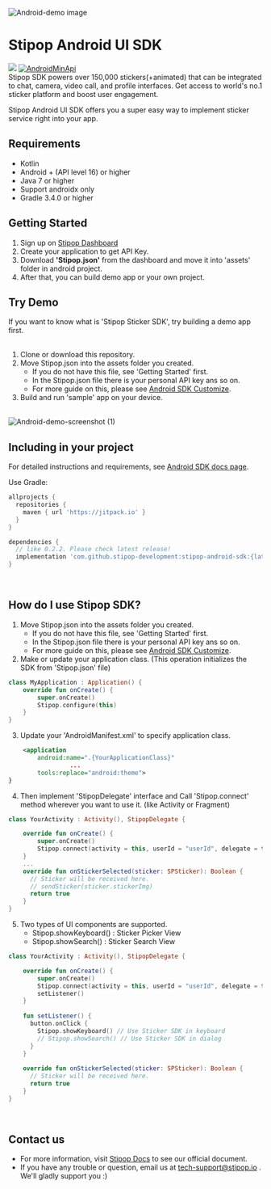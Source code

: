 ![Android-demo image](https://user-images.githubusercontent.com/42525347/139039262-2fc7a0d2-d000-4848-b7be-eee2beede9f8.png)
<h1>Stipop Android UI SDK</h1>

[![](https://jitpack.io/v/stipop-development/stipop-android-sdk.svg)](https://jitpack.io/#stipop-development/stipop-android-sdk)
<a href="https://android-arsenal.com/api?level=16"><img alt="AndroidMinApi" src="https://img.shields.io/badge/API-16%2B-brightgreen.svg?style=flat"/></a></br>
Stipop SDK powers over 150,000 stickers(+animated) that can be integrated to chat, camera, video call, and profile interfaces. Get access to world's no.1 sticker platform and boost user engagement.

Stipop Android UI SDK offers you a super easy way to implement sticker service right into your app.

Requirements
-------------------
- Kotlin
- Android + (API level 16) or higher
- Java 7 or higher
- Support androidx only
- Gradle 3.4.0 or higher

Getting Started
--------
1. Sign up on <a href="https://dashboard.stipop.io/" target="_blank">Stipop Dashboard</a>
2. Create your application to get API Key.
3. Download **'Stipop.json'** from the dashboard and move it into 'assets' folder in android project.
4. After that, you can build demo app or your own project.

Try Demo
--------

If you want to know what is 'Stipop Sticker SDK', try building a demo app first.</br></br>

1. Clone or download this repository.<br/>
2. Move Stipop.json into the assets folder you created. 
      - If you do not have this file, see 'Getting Started' first.
      - In the Stipop.json file there is your personal API key ans so on.
      - For more guide on this, please see <a href="https://docs.stipop.io/en/sdk/android/customize/overview/" target="_blank">Android SDK Customize</a>.
3. Build and run 'sample' app on your device.<br/><br/>

<p align="center">
      
![Android-demo-screenshot (1)](https://user-images.githubusercontent.com/42525347/139039328-e02059dc-11fd-416f-9135-1d124ef782b7.png)
      
</p>

Including in your project
--------
For detailed instructions and requirements, see [Android SDK docs page][1].

Use Gradle:

```gradle
allprojects {
  repositories {
    maven { url 'https://jitpack.io' }
  }
}

dependencies {
  // like 0.2.2. Please check latest release!
  implementation 'com.github.stipop-development:stipop-android-sdk:{latest_version}' 
}
```
<br/>

How do I use Stipop SDK?
-------------------
1. Move Stipop.json into the assets folder you created. 
      - If you do not have this file, see 'Getting Started' first.
      - In the Stipop.json file there is your personal API key ans so on.
      - For more guide on this, please see <a href="https://docs.stipop.io/en/sdk/android/customize/overview/" target="_blank">Android SDK Customize</a>.
2. Make or update your application class. (This operation initializes the SDK from 'Stipop.json' file)
```kotlin
class MyApplication : Application() {
    override fun onCreate() {
        super.onCreate()
        Stipop.configure(this)
    }
}
```
3. Update your 'AndroidManifest.xml' to specify application class.
```xml
    <application
        android:name=".{YourApplicationClass}"
                 ...
        tools:replace="android:theme">
}
```
4. Then implement 'StipopDelegate' interface and Call 'Stipop.connect' method wherever you want to use it. (like Activity or Fragment)
```kotlin
class YourActivity : Activity(), StipopDelegate {

    override fun onCreate() {
        super.onCreate()
        Stipop.connect(activity = this, userId = "userId", delegate = this)
    }
    ...
    override fun onStickerSelected(sticker: SPSticker): Boolean {
      // Sticker will be received here.
      // sendSticker(sticker.stickerImg)
      return true
    }
}
```
5. Two types of UI components are supported.
      - Stipop.showKeyboard() : Sticker Picker View
      - Stipop.showSearch() : Sticker Search View
```kotlin
class YourActivity : Activity(), StipopDelegate {

    override fun onCreate() {
        super.onCreate()
        Stipop.connect(activity = this, userId = "userId", delegate = this)
        setListener()
    }
    
    fun setListener() {
      button.onClick {
        Stipop.showKeyboard() // Use Sticker SDK in keyboard
        // Stipop.showSearch() // Use Sticker SDK in dialog
      }
    }
    
    override fun onStickerSelected(sticker: SPSticker): Boolean {
      // Sticker will be received here.
      return true
    }
}
```
<br/>

## Contact us

- For more information, visit [Stipop Docs][1] to see our official document.
- If you have any trouble or question, email us at tech-support@stipop.io . We'll gladly support you :)

[1]: https://docs.stipop.io/en/sdk/android/get-started/quick-start
